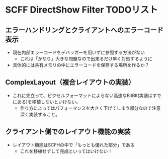 ﻿SCFF DirectShow Filter TODOリスト
=======================================================================

エラーハンドリングとクライアントへのエラーコード表示
-----------------------------------------------------------------------
- 現在内部エラーコードをデバッガーを用いずに参照する方法がない
    - これは「かなり」大きな問題なので出来るだけ早く対処するように
- 具体的には共有メモリの中にエラーコードを保存する場所を作るか？

ComplexLayout（複合レイアウトの実装）
-----------------------------------------------------------------------
- これに先立って、ピクセルフォーマットによらない高速なBitBlt(実装はすでにある)を移植しないといけない。
    - 作り方によってはパフォーマンスを大きく下げてしまう部分なので注意深く実装すること。

クライアント側でのレイアウト機能の実装
-----------------------------------------------------------------------
- レイアウト機能はSCFHの中で「もっとも優れた部分」である
    - これを移植せずして完成といってはいけない！